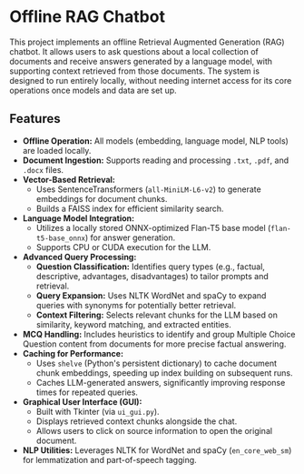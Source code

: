 # Offline RAG Chatbot

This project implements an offline Retrieval Augmented Generation (RAG) chatbot. It allows users to ask questions about a local collection of documents and receive answers generated by a language model, with supporting context retrieved from those documents. The system is designed to run entirely locally, without needing internet access for its core operations once models and data are set up.

## Features

* **Offline Operation:** All models (embedding, language model, NLP tools) are loaded locally.
* **Document Ingestion:** Supports reading and processing `.txt`, `.pdf`, and `.docx` files.
* **Vector-Based Retrieval:**
    * Uses SentenceTransformers (`all-MiniLM-L6-v2`) to generate embeddings for document chunks.
    * Builds a FAISS index for efficient similarity search.
* **Language Model Integration:**
    * Utilizes a locally stored ONNX-optimized Flan-T5 base model (`flan-t5-base_onnx`) for answer generation.
    * Supports CPU or CUDA execution for the LLM.
* **Advanced Query Processing:**
    * **Question Classification:** Identifies query types (e.g., factual, descriptive, advantages, disadvantages) to tailor prompts and retrieval.
    * **Query Expansion:** Uses NLTK WordNet and spaCy to expand queries with synonyms for potentially better retrieval.
    * **Context Filtering:** Selects relevant chunks for the LLM based on similarity, keyword matching, and extracted entities.
* **MCQ Handling:** Includes heuristics to identify and group Multiple Choice Question content from documents for more precise factual answering.
* **Caching for Performance:**
    * Uses `shelve` (Python's persistent dictionary) to cache document chunk embeddings, speeding up index building on subsequent runs.
    * Caches LLM-generated answers, significantly improving response times for repeated queries.
* **Graphical User Interface (GUI):**
    * Built with Tkinter (via `ui_gui.py`).
    * Displays retrieved context chunks alongside the chat.
    * Allows users to click on source information to open the original document.
* **NLP Utilities:** Leverages NLTK for WordNet and spaCy (`en_core_web_sm`) for lemmatization and part-of-speech tagging.

